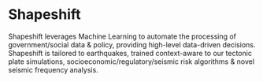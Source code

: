 # Shapeshift

Shapeshift leverages Machine Learning to automate the processing of government/social data & policy, providing high-level data-driven decisions. Shapeshift is tailored to earthquakes, trained context-aware to our tectonic plate simulations, socioeconomic/regulatory/seismic risk algorithms & novel seismic frequency analysis.